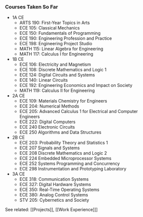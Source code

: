 ### Courses Taken So Far
- 1A CE
	- ARTS 190: First-Year Topics in Arts
	- ECE 105: Classical Mechanics
	- ECE 150: Fundamentals of Programming
	- ECE 190: Engineering Profession and Practice
	- ECE 198: Engineering Project Studio
	- MATH 115: Linear Algebra for Engineering
	- MATH 117: Calculus I for Engineering
- 1B CE
	- ECE 106: Electricity and Magnetism
	- ECE 108: Discrete Mathematics and Logic 1
	- ECE 124: Digital Circuits and Systems
	- ECE 140: Linear Circuits
	- ECE 192: Engineering Economics and Impact on Society
	- MATH 119: Calculus II for Engineering
- 2A CE
	- ECE 109: Materials Chemistry for Engineers
	- ECE 204: Numerical Methods
	- ECE 205: Advanced Calculus 1 for Electrical and Computer Engineers 
	- ECE 222: Digital Computers 
	- ECE 240 Electronic Circuits
	- ECE 250 Algorithms and Data Structures
- 2B CE
	- ECE 203: Probability Theory and Statistics 1 
	- ECE 207 Signals and Systems 
	- ECE 208 Discrete Mathematics and Logic 2 
	- ECE 224 Embedded Microprocessor Systems 
	- ECE 252 Systems Programming and Concurrency 
	- ECE 298 Instrumentation and Prototyping Laboratory
- 3A CE
	- ECE 318: Communication Systems
	- ECE 327: Digital Hardware Systems
	- ECE 350: Real-Time Operating Systems
	- ECE 380: Analog Control Systems
	- STV 205: Cybernetics and Society

See related: [[Projects]], [[Work Experience]]]